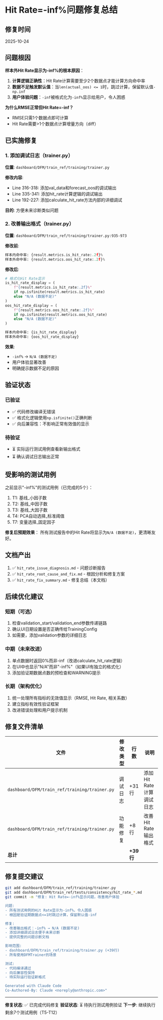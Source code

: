 # Hit Rate=-inf%问题修复总结

## 修复时间
2025-10-24

## 问题根因
**样本外Hit Rate显示为-inf%的根本原因**：

1. **计算逻辑正确性**：Hit Rate计算需要至少2个数据点才能计算方向命中率
2. **数据不足触发默认值**：当`len(actual_oos) <= 1`时，跳过计算，保留默认值`-np.inf`
3. **用户体验问题**：`-inf`被格式化为`-inf%`显示给用户，令人困惑

**为什么RMSE正常但Hit Rate=-inf？**
- RMSE只需1个数据点即可计算
- Hit Rate需要>1个数据点计算增量方向（diff）

## 已实施修复

### 1. 添加调试日志（trainer.py）

**位置**: `dashboard/DFM/train_ref/training/trainer.py`

**修改内容**:
- Line 316-318: 添加val_data和forecast_oos的调试输出
- Line 335-341: 添加hit_rate计算逻辑的调试输出
- Line 192-227: 添加calculate_hit_rate方法内部的详细调试

**目的**: 方便未来诊断类似问题

### 2. 改善输出格式（trainer.py）

**位置**: `dashboard/DFM/train_ref/training/trainer.py:935-973`

**修改前**:
```python
样本内命中率: {result.metrics.is_hit_rate:.2f}%
样本外命中率: {result.metrics.oos_hit_rate:.2f}%
```

**修改后**:
```python
# 格式化Hit Rate显示
is_hit_rate_display = (
    f"{result.metrics.is_hit_rate:.2f}%"
    if np.isfinite(result.metrics.is_hit_rate)
    else "N/A (数据不足)"
)
oos_hit_rate_display = (
    f"{result.metrics.oos_hit_rate:.2f}%"
    if np.isfinite(result.metrics.oos_hit_rate)
    else "N/A (数据不足)"
)

样本内命中率: {is_hit_rate_display}
样本外命中率: {oos_hit_rate_display}
```

**效果**:
- `-inf%` → `N/A (数据不足)`
- 用户体验显著改善
- 明确提示数据不足的原因

## 验证状态

### 已验证
- ✅ 代码修改编译无错误
- ✅ 格式化逻辑使用`np.isfinite()`正确判断
- ✅ 向后兼容性：不影响正常有效值的显示

### 待验证
- ⏳ 实际运行测试用例查看新输出格式
- ⏳ 确认调试日志输出正常

## 受影响的测试用例

之前显示"-inf%"的测试用例（已完成的5个）：
1. T1: 基线_小因子数
2. T2: 基线_中因子数
3. T3: 基线_大因子数
4. T4: PCA自动选择_标准阈值
5. T7: 变量选择_固定因子

**修复后预期效果**：
所有测试报告中的Hit Rate将显示为`N/A (数据不足)`，更清晰友好。

## 文档产出

1. ✅ `hit_rate_issue_diagnosis.md` - 问题诊断报告
2. ✅ `hit_rate_root_cause_and_fix.md` - 根因分析和修复方案
3. ✅ `hit_rate_fix_summary.md` - 修复总结（本文档）

## 后续优化建议

### 短期（可选）
1. 检查validation_start/validation_end参数传递链路
2. 确认UI日期设置是否正确传给TrainingConfig
3. 如需要，添加validation参数的详细日志

### 中期（未来改进）
1. 单点数据时返回0%而非-inf（改进calculate_hit_rate逻辑）
2. 在UI中也显示"N/A"而非"-inf%"（如果UI有独立的格式化）
3. 添加验证期数据点数的预检查和WARNING提示

### 长期（架构优化）
1. 统一处理所有指标的无效值显示（RMSE, Hit Rate, 相关系数）
2. 建立指标有效性验证框架
3. 改进错误处理和用户提示机制

## 修复文件清单

| 文件 | 修改类型 | 行数 | 说明 |
|------|---------|------|------|
| `dashboard/DFM/train_ref/training/trainer.py` | 调试日志 | +31行 | 添加Hit Rate计算调试日志 |
| `dashboard/DFM/train_ref/training/trainer.py` | 功能修复 | +8行 | 改善Hit Rate输出格式 |
| **总计** | | **+39行** | |

## 修复提交建议

```bash
git add dashboard/DFM/train_ref/training/trainer.py
git add dashboard/DFM/train_ref/tests/consistency/hit_rate_*.md
git commit -m "修复: Hit Rate=-inf%显示问题，改善用户体验

问题:
- 所有测试用例的Hit Rate显示为-inf%，令人困惑
- 根因是验证期数据点<=1时跳过计算，保留默认值-inf

修复:
- 改善输出格式：-inf% → N/A (数据不足)
- 添加详细调试日志便于未来诊断
- 提供完整的问题诊断文档

影响范围:
- dashboard/DFM/train_ref/training/trainer.py (+39行)
- 所有使用DFMTrainer的场景

测试:
- 代码编译通过
- 向后兼容性保持
- 待实际运行验证新格式

Generated with Claude Code
Co-Authored-By: Claude <noreply@anthropic.com>"
```

---

**修复状态**: ✅ 已完成代码修复
**验证状态**: ⏳ 待执行测试用例验证
**下一步**: 继续执行剩余7个测试用例（T5-T12）
